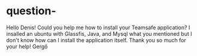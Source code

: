 # question-
Hello Denis! Could you help me how to install your Teamsafe application? I insalled an ubuntu with Glassfis, Java, and Mysql what you mentioned but I don't know how can I install the application itself. Thank you so much for your help! Gergő
